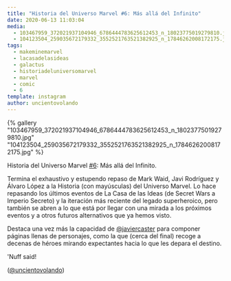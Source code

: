 ```yaml
---
title: "Historia del Universo Marvel #6: Más allá del Infinito"
date: 2020-06-13 11:03:04
media: 
  - 103467959_372021937104946_6786444783625612453_n_18023775019279810.jpg
  - 104123504_259035672179332_3552521763521382925_n_17846262008172175.jpg
tags: 
  - makeminemarvel
  - lacasadelasideas
  - galactus
  - historiadeluniversomarvel
  - marvel
  - comic
  - 6
template: instagram
author: uncientovolando
---
```


{% gallery "103467959_372021937104946_6786444783625612453_n_18023775019279810.jpg" "104123504_259035672179332_3552521763521382925_n_17846262008172175.jpg" %}

Historia del Universo Marvel [#6](/etiquetas/6): Más allá del Infinito.

Termina el exhaustivo y estupendo repaso de Mark Waid, Javi Rodríguez y Álvaro López a la Historia (con mayúsculas) del Universo Marvel. Lo hace repasando los últimos eventos de La Casa de las Ideas (de Secret Wars a Imperio Secreto) y la iteración más reciente del legado superheroico, pero también se abren a lo que está por llegar con una mirada a los próximos eventos y a otros futuros alternativos que ya hemos visto.

Destaca una vez más la capacidad de [@javiercaster](https://instagram.com/javiercaster) para componer páginas llenas de personajes, como la que (cerca del final) recoge a decenas de héroes mirando expectantes hacia lo que les depara el destino.

'Nuff said!

([@uncientovolando](https://instagram.com/uncientovolando))
